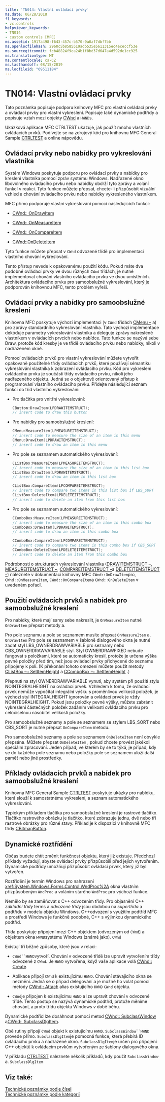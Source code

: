 ```yaml
---
title: 'TN014: Vlastní ovládací prvky'
ms.date: 06/28/2018
f1_keywords:
- vc.controls
helpviewer_keywords:
- TN014
- custom controls [MFC]
ms.assetid: 1917a498-f643-457c-b570-9a0af7dbf7bb
ms.openlocfilehash: 2960c5b8585519adb535e5611315ec4ececcf53e
ms.sourcegitcommit: fcb48824f9ca24b1f8bd37d647a4d592de1cc925
ms.translationtype: MT
ms.contentlocale: cs-CZ
ms.lasthandoff: 08/15/2019
ms.locfileid: "69511184"
---
```

# <a name="tn014-custom-controls"></a>TN014: Vlastní ovládací prvky

Tato poznámka popisuje podporu knihovny MFC pro vlastní ovládací prvky a ovládací prvky pro vlastní vykreslení. Popisuje také dynamické podtřídy a popisuje vztah mezi objekty [CWnd](../mfc/reference/cwnd-class.md) a `HWND`s.

Ukázková aplikace MFC CTRLTEST ukazuje, jak použít mnoho vlastních ovládacích prvků. Podívejte se na zdrojový kód pro knihovnu MFC General Sample [CTRLTEST](../overview/visual-cpp-samples.md) a online nápovědu.

## <a name="owner-draw-controlsmenus"></a>Ovládací prvky nebo nabídky pro vykreslování vlastníka

Systém Windows poskytuje podporu pro ovládací prvky a nabídky pro kreslení vlastníka pomocí zpráv systému Windows. Nadřazené okno libovolného ovládacího prvku nebo nabídky obdrží tyto zprávy a volání funkcí v reakci. Tyto funkce můžete přepsat, chcete-li přizpůsobit vizuální vzhled a chování ovládacího prvku nebo nabídky vykresleného vlastníkem.

MFC přímo podporuje vlastní vykreslování pomocí následujících funkcí:

- [CWnd:: OnDrawItem](../mfc/reference/cwnd-class.md#ondrawitem)

- [CWnd:: OnMeasureItem](../mfc/reference/cwnd-class.md#onmeasureitem)

- [CWnd:: OnCompareItem](../mfc/reference/cwnd-class.md#oncompareitem)

- [CWnd::OnDeleteItem](../mfc/reference/cwnd-class.md#ondeleteitem)

Tyto funkce můžete přepsat v `CWnd` odvozené třídě pro implementaci vlastního chování vykreslování.

Tento přístup nevede k opakovanému použití kódu. Pokud máte dva podobné ovládací prvky ve dvou různých `CWnd` třídách, je nutné implementovat chování vlastního ovládacího prvku ve dvou umístěních. Architektura ovládacího prvku pro samoobslužné vykreslování, který je podporován knihovnou MFC, tento problém vyřeší.

## <a name="self-draw-controls-and-menus"></a>Ovládací prvky a nabídky pro samoobslužné kreslení

Knihovna MFC poskytuje výchozí implementaci (v `CWnd` třídách [CMenu –](../mfc/reference/cmenu-class.md) a) pro zprávy standardního vykreslování vlastníka. Tato výchozí implementace dekóduje parametry vykreslování vlastníka a deleguje zprávy nakreslené vlastníkem v ovládacích prvcích nebo nabídce. Tato funkce se nazývá sebe Draw, protože kód kresby je ve třídě ovládacího prvku nebo nabídky, nikoli v nadřazeném okně.

Pomocí ovládacích prvků pro vlastní vykreslování můžete vytvořit opakovaně použitelné třídy ovládacích prvků, které používají sémantiku vykreslování vlastníka k zobrazení ovládacího prvku. Kód pro vykreslení ovládacího prvku je součástí třídy ovládacího prvku, nikoli jeho nadřazeného objektu. Jedná se o objektově orientovaný přístup k programování vlastního ovládacího prvku. Přidejte následující seznam funkcí do tříd vlastního vykreslování:

- Pro tlačítka pro vnitřní vykreslování:

    ```cpp
    CButton:DrawItem(LPDRAWITEMSTRUCT);
    // insert code to draw this button
    ```

- Pro nabídky pro samoobslužné kreslení:

    ```cpp
    CMenu:MeasureItem(LPMEASUREITEMSTRUCT);
    // insert code to measure the size of an item in this menu
    CMenu:DrawItem(LPDRAWITEMSTRUCT);
    // insert code to draw an item in this menu
    ```

- Pro pole se seznamem automatického vykreslování:

    ```cpp
    CListBox:MeasureItem(LPMEASUREITEMSTRUCT);
    // insert code to measure the size of an item in this list box
    CListBox:DrawItem(LPDRAWITEMSTRUCT);
    // insert code to draw an item in this list box

    CListBox:CompareItem(LPCOMPAREITEMSTRUCT);
    // insert code to compare two items in this list box if LBS_SORT
    CListBox:DeleteItem(LPDELETEITEMSTRUCT);
    // insert code to delete an item from this list box
    ```

- Pro pole se seznamem automatického vykreslování:

    ```cpp
    CComboBox:MeasureItem(LPMEASUREITEMSTRUCT);
    // insert code to measure the size of an item in this combo box
    CComboBox:DrawItem(LPDRAWITEMSTRUCT);
    // insert code to draw an item in this combo box

    CComboBox:CompareItem(LPCOMPAREITEMSTRUCT);
    // insert code to compare two items in this combo box if CBS_SORT
    CComboBox:DeleteItem(LPDELETEITEMSTRUCT);
    // insert code to delete an item from this combo box
    ```

Podrobnosti o strukturách vykreslování vlastníka ([DRAWITEMSTRUCT –](/windows/win32/api/winuser/ns-winuser-drawitemstruct), [MEASUREITEMSTRUCT –](/windows/win32/api/winuser/ns-winuser-measureitemstruct), [COMPAREITEMSTRUCT –](/windows/win32/api/winuser/ns-winuser-compareitemstruct)a [DELETEITEMSTRUCT –](/windows/win32/api/winuser/ns-winuser-deleteitemstruct)) naleznete v dokumentaci knihovny MFC `CWnd::OnDrawItem`pro, `CWnd::OnMeasureItem`, `CWnd::OnCompareItem`a `CWnd::OnDeleteItem` v uvedeném pořadí.

## <a name="using-self-draw-controls-and-menus"></a>Použití ovládacích prvků a nabídek pro samoobslužné kreslení

Pro nabídky, které mají samy sebe nakreslit, je `OnMeasureItem` nutné `OnDrawItem` přepsat metody a.

Pro pole seznamu a pole se seznamem musíte přepsat `OnMeasureItem` a. `OnDrawItem` Pro pole se seznamem v šabloně dialogového okna je nutné zadat styl LBS_OWNERDRAWVARIABLE pro seznamy nebo CBS_OWNERDRAWVARIABLE styl. Styl OWNERDRAWFIXED nebude fungovat s položkami, které se automaticky kreslí, protože je určena výška pevné položky před tím, než jsou ovládací prvky přichycené do seznamu připojeny k poli. (K překonání tohoto omezení můžete použít metody [CListBox –:: SetItemHeight](../mfc/reference/clistbox-class.md#setitemheight) a [CComboBox –:: SetItemHeight](../mfc/reference/ccombobox-class.md#setitemheight) .)

Přepnutí na styl OWNERDRAWVARIABLE vynutí, aby systém při použití stylu NOINTEGRALHEIGHT na ovládací prvek. Vzhledem k tomu, že ovládací prvek nemůže vypočítat integrální výšku s proměnlivou velikostí položek, je výchozí styl INTEGRALHEIGHT ignorován a ovládací prvek je vždy NOINTEGRALHEIGHT. Pokud jsou položky pevné výšky, můžete zabránit vykreslení částečných položek zadáním velikosti ovládacího prvku pro celočíselnou násobitel velikosti položky.

Pro samoobslužné seznamy a pole se seznamem se stylem LBS_SORT nebo CBS_SORT je nutné přepsat `OnCompareItem` metodu.

Pro samoobslužné seznamy a pole se seznamem `OnDeleteItem` není obvykle přepsána. Můžete přepsat `OnDeleteItem` , pokud chcete provést jakékoli speciální zpracování. Jeden případ, ve kterém by se to týká, je případ, kdy se do každého pole seznamu nebo položky pole se seznamem uloží další paměť nebo jiné prostředky.

## <a name="examples-of-self-drawing-controls-and-menus"></a>Příklady ovládacích prvků a nabídek pro samoobslužné kreslení

Knihovna MFC General Sample [CTRLTEST](../overview/visual-cpp-samples.md) poskytuje ukázky pro nabídku, která slouží k samostatnému vykreslení, a seznam automatického vykreslování.

Typickým příkladem tlačítka pro samoobslužné kreslení je rastrové tlačítko. Tlačítko rastrového obrázku je tlačítko, které zobrazuje jednu, dvě nebo tři rastrové obrázky pro různé stavy. Příklad je k dispozici v knihovně MFC třídy [CBitmapButton](../mfc/reference/cbitmapbutton-class.md).

## <a name="dynamic-subclassing"></a>Dynamické roztřídění

Občas budete chtít změnit funkčnost objektu, který již existuje. Předchozí příklady vyžadují, abyste ovládací prvky přizpůsobili před jejich vytvořením. Dynamické podtřídy umožňují přizpůsobit ovládací prvek, který již byl vytvořen.

Roztřídění je termín Windows pro nahrazení <xref:System.Windows.Forms.Control.WndProc%2A> okna vlastním přizpůsobeným `WndProc` a voláním starého `WndProc` pro výchozí funkce.

Nemělo by se zaměňovat s C++ odvozením třídy. Pro objasnění C++ *základní třídy* terms a *odvozené třídy* jsou obdobou na *supertřída* a podtřídu v modelu objektu Windows. C++odvození s využitím podtříd MFC a prostředí Windows je funkčně podobné, C++ s výjimkou dynamického podtříd.

Třída poskytuje připojení mezi C++ objektem (odvozeným od `CWnd`) a objektem okna `HWND`systému Windows (známé jako). `CWnd`

Existují tři běžné způsoby, které jsou v relaci:

- `CWnd``HWND`vytvoří. Chování v odvozené třídě lze upravit vytvořením třídy odvozené z `CWnd`. Je `HWND` vytvořena, když vaše aplikace volá [CWnd:: Create](../mfc/reference/cwnd-class.md#create).

- Aplikace připojí `CWnd` k existujícímu `HWND`. Chování stávajícího okna se nezmění. Jedná se o případ delegování a je možné ho volat pomocí metody [CWnd:: Attach](../mfc/reference/cwnd-class.md#attach) alias existujícího `HWND` `CWnd` objektu.

- `CWnd`je připojen k existujícímu `HWND` a lze upravit chování v odvozené třídě. Tento postup se nazývá dynamické podtříd, protože měníme chování, a proto třídu objektu Windows v době běhu.

Dynamické podtříd lze dosáhnout pomocí metod [CWnd:: SubclassWindow](../mfc/reference/cwnd-class.md#subclasswindow) a[CWnd:: SubclassDlgItem](../mfc/reference/cwnd-class.md#subclassdlgitem).

Obě rutiny připojí `CWnd` objekt k existujícímu `HWND`. `SubclassWindow``HWND` provede přímo. `SubclassDlgItem`je pomocná funkce, která přebírá ID ovládacího prvku a nadřazené okno. `SubclassDlgItem`je určen pro připojení C++ objektů k ovládacím prvkům vytvořeným ze šablony dialogového okna.

V příkladu [CTRLTEST](../overview/visual-cpp-samples.md) naleznete několik příkladů, kdy použít `SubclassWindow` a. `SubclassDlgItem`

## <a name="see-also"></a>Viz také:

[Technické poznámky podle čísel](../mfc/technical-notes-by-number.md)<br/>
[Technické poznámky podle kategorií](../mfc/technical-notes-by-category.md)
